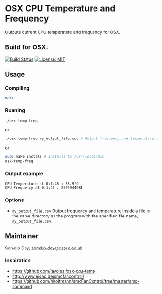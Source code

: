# OSX CPU Temperature and Frequency

Outputs current CPU temperature and frequency for OSX.

## Build for OSX:
[![Build Status](https://travis-ci.org/somdipdey/osx-temp-freq.svg?branch=master)](https://travis-ci.org/somdipdey/osx-temp-freq)
[![License: MIT](https://img.shields.io/badge/License-MIT-red.svg)](https://github.com/somdipdey/osx-temp-freq/blob/master/LICENSE)

## Usage

### Compiling

```bash
make
```

### Running

```bash
./osx-temp-freq
```

or

```bash
./osx-temp-freq my_output_file.csv # Output frequency and temperature inside a file in the same directory as the program with the specified file name, `my_output_file.csv`
```

or

```bash
sudo make install # installs to /usr/local/bin
osx-temp-freq
```

### Output example

```
CPU Temperature at 0:1:45 : 53.9°C
CPU Frequency at 0:1:45 : 2599944981
```

### Options

 * `my_output_file.csv` Output frequency and temperature inside a file in the same directory as the program with the specified file name, `my_output_file.csv`.

## Maintainer

Somdip Dey, <somdip.dey@essex.ac.uk>


### Inspiration

 * https://github.com/lavoiesl/osx-cpu-temp
 * http://www.eidac.de/smcfancontrol/
 * https://github.com/hholtmann/smcFanControl/tree/master/smc-command
